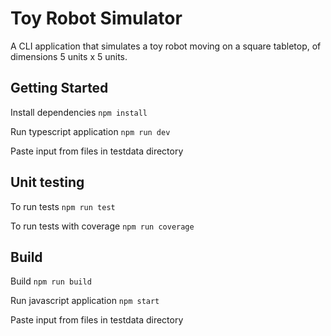 # Toy Robot Simulator

A CLI application that simulates a toy robot moving on a square tabletop, of dimensions 5 units x 5 units.

## Getting Started

Install dependencies `npm install`

Run typescript application `npm run dev`

Paste input from files in testdata directory

## Unit testing
To run tests `npm run test`

To run tests with coverage `npm run coverage`

## Build
Build `npm run build`

Run javascript application `npm start`

Paste input from files in testdata directory